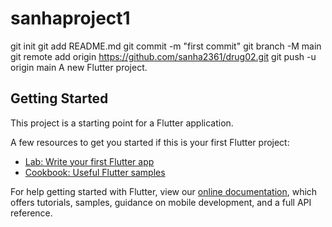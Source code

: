 # sanhaproject1
git init
git add README.md
git commit -m "first commit"
git branch -M main
git remote add origin https://github.com/sanha2361/drug02.git
git push -u origin main
A new Flutter project.

## Getting Started

This project is a starting point for a Flutter application.

A few resources to get you started if this is your first Flutter project:

- [Lab: Write your first Flutter app](https://flutter.dev/docs/get-started/codelab)
- [Cookbook: Useful Flutter samples](https://flutter.dev/docs/cookbook)

For help getting started with Flutter, view our
[online documentation](https://flutter.dev/docs), which offers tutorials,
samples, guidance on mobile development, and a full API reference.
